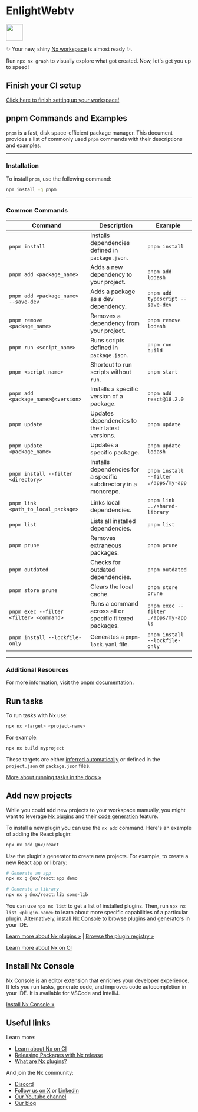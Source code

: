 # EnlightWebtv

<a alt="Nx logo" href="https://nx.dev" target="_blank" rel="noreferrer"><img src="https://raw.githubusercontent.com/nrwl/nx/master/images/nx-logo.png" width="45"></a>

✨ Your new, shiny [Nx workspace](https://nx.dev) is almost ready ✨.

Run `npx nx graph` to visually explore what got created. Now, let's get you up to speed!

## Finish your CI setup

[Click here to finish setting up your workspace!](https://cloud.nx.app/connect/V9aP2a20EL)

## pnpm Commands and Examples

`pnpm` is a fast, disk space-efficient package manager. This document provides a list of commonly used `pnpm` commands with their descriptions and examples.

---

### Installation

To install `pnpm`, use the following command:

```bash
npm install -g pnpm
```

---

### Common Commands

| Command | Description | Example |
|---------|-------------|---------|
| `pnpm install` | Installs dependencies defined in `package.json`. | `pnpm install` |
| `pnpm add <package_name>` | Adds a new dependency to your project. | `pnpm add lodash` |
| `pnpm add <package_name> --save-dev` | Adds a package as a dev dependency. | `pnpm add typescript --save-dev` |
| `pnpm remove <package_name>` | Removes a dependency from your project. | `pnpm remove lodash` |
| `pnpm run <script_name>` | Runs scripts defined in `package.json`. | `pnpm run build` |
| `pnpm <script_name>` | Shortcut to run scripts without `run`. | `pnpm start` |
| `pnpm add <package_name>@<version>` | Installs a specific version of a package. | `pnpm add react@18.2.0` |
| `pnpm update` | Updates dependencies to their latest versions. | `pnpm update` |
| `pnpm update <package_name>` | Updates a specific package. | `pnpm update lodash` |
| `pnpm install --filter <directory>` | Installs dependencies for a specific subdirectory in a monorepo. | `pnpm install --filter ./apps/my-app` |
| `pnpm link <path_to_local_package>` | Links local dependencies. | `pnpm link ../shared-library` |
| `pnpm list` | Lists all installed dependencies. | `pnpm list` |
| `pnpm prune` | Removes extraneous packages. | `pnpm prune` |
| `pnpm outdated` | Checks for outdated dependencies. | `pnpm outdated` |
| `pnpm store prune` | Clears the local cache. | `pnpm store prune` |
| `pnpm exec --filter <filter> <command>` | Runs a command across all or specific filtered packages. | `pnpm exec --filter ./apps/my-app ls` |
| `pnpm install --lockfile-only` | Generates a `pnpm-lock.yaml` file. | `pnpm install --lockfile-only` |

---

### Additional Resources

For more information, visit the [pnpm documentation](https://pnpm.io/).


## Run tasks

To run tasks with Nx use:

```sh
npx nx <target> <project-name>
```

For example:

```sh
npx nx build myproject
```

These targets are either [inferred automatically](https://nx.dev/concepts/inferred-tasks?utm_source=nx_project&utm_medium=readme&utm_campaign=nx_projects) or defined in the `project.json` or `package.json` files.

[More about running tasks in the docs &raquo;](https://nx.dev/features/run-tasks?utm_source=nx_project&utm_medium=readme&utm_campaign=nx_projects)

## Add new projects

While you could add new projects to your workspace manually, you might want to leverage [Nx plugins](https://nx.dev/concepts/nx-plugins?utm_source=nx_project&utm_medium=readme&utm_campaign=nx_projects) and their [code generation](https://nx.dev/features/generate-code?utm_source=nx_project&utm_medium=readme&utm_campaign=nx_projects) feature.

To install a new plugin you can use the `nx add` command. Here's an example of adding the React plugin:
```sh
npx nx add @nx/react
```

Use the plugin's generator to create new projects. For example, to create a new React app or library:

```sh
# Generate an app
npx nx g @nx/react:app demo

# Generate a library
npx nx g @nx/react:lib some-lib
```

You can use `npx nx list` to get a list of installed plugins. Then, run `npx nx list <plugin-name>` to learn about more specific capabilities of a particular plugin. Alternatively, [install Nx Console](https://nx.dev/getting-started/editor-setup?utm_source=nx_project&utm_medium=readme&utm_campaign=nx_projects) to browse plugins and generators in your IDE.

[Learn more about Nx plugins &raquo;](https://nx.dev/concepts/nx-plugins?utm_source=nx_project&utm_medium=readme&utm_campaign=nx_projects) | [Browse the plugin registry &raquo;](https://nx.dev/plugin-registry?utm_source=nx_project&utm_medium=readme&utm_campaign=nx_projects)


[Learn more about Nx on CI](https://nx.dev/ci/intro/ci-with-nx#ready-get-started-with-your-provider?utm_source=nx_project&utm_medium=readme&utm_campaign=nx_projects)

## Install Nx Console

Nx Console is an editor extension that enriches your developer experience. It lets you run tasks, generate code, and improves code autocompletion in your IDE. It is available for VSCode and IntelliJ.

[Install Nx Console &raquo;](https://nx.dev/getting-started/editor-setup?utm_source=nx_project&utm_medium=readme&utm_campaign=nx_projects)

## Useful links

Learn more:

- [Learn about Nx on CI](https://nx.dev/ci/intro/ci-with-nx?utm_source=nx_project&utm_medium=readme&utm_campaign=nx_projects)
- [Releasing Packages with Nx release](https://nx.dev/features/manage-releases?utm_source=nx_project&utm_medium=readme&utm_campaign=nx_projects)
- [What are Nx plugins?](https://nx.dev/concepts/nx-plugins?utm_source=nx_project&utm_medium=readme&utm_campaign=nx_projects)

And join the Nx community:
- [Discord](https://go.nx.dev/community)
- [Follow us on X](https://twitter.com/nxdevtools) or [LinkedIn](https://www.linkedin.com/company/nrwl)
- [Our Youtube channel](https://www.youtube.com/@nxdevtools)
- [Our blog](https://nx.dev/blog?utm_source=nx_project&utm_medium=readme&utm_campaign=nx_projects)
